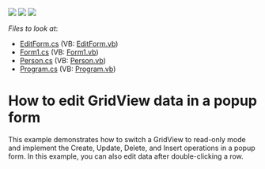 <!-- default badges list -->
![](https://img.shields.io/endpoint?url=https://codecentral.devexpress.com/api/v1/VersionRange/128628293/12.2.10%2B)
[![](https://img.shields.io/badge/Open_in_DevExpress_Support_Center-FF7200?style=flat-square&logo=DevExpress&logoColor=white)](https://supportcenter.devexpress.com/ticket/details/E4518)
[![](https://img.shields.io/badge/📖_How_to_use_DevExpress_Examples-e9f6fc?style=flat-square)](https://docs.devexpress.com/GeneralInformation/403183)
<!-- default badges end -->
<!-- default file list -->
*Files to look at*:

* [EditForm.cs](./CS/GridSample/EditForm.cs) (VB: [EditForm.vb](./VB/GridSample/EditForm.vb))
* [Form1.cs](./CS/GridSample/Form1.cs) (VB: [Form1.vb](./VB/GridSample/Form1.vb))
* [Person.cs](./CS/GridSample/Person.cs) (VB: [Person.vb](./VB/GridSample/Person.vb))
* [Program.cs](./CS/GridSample/Program.cs) (VB: [Program.vb](./VB/GridSample/Program.vb))
<!-- default file list end -->
# How to edit GridView data in a popup form


<p>This example demonstrates how to switch a GridView to read-only mode and implement the Create, Update, Delete, and Insert operations in a popup form. In this example, you can also edit data after double-clicking a row.<br />
</p>

<br/>


